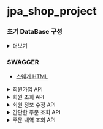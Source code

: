 # jpa_shop_project

### 초기 DataBase 구성

<details>
<summary>더보기</summary>
<div markdown="1">

#### member
![](image/initDb/member.png)

#### item
![](image/initDb/item.png)

#### delivery
![](image/initDb/delivery.png)

#### orders
![](image/initDb/orders.png)

#### orderItem
![](image/initDb/orderItem.png)

</div>
</details>

### SWAGGER
* [스웨거 HTML](http://localhost:8080/swagger-ui/index.html)
<details>
<summary>회원가입 API</summary>
<div markdown="1">

#### 회원가입
![](image/swagger/회원가입.png)

#### 회원가입 응답
![](image/swagger/회원가입응답.png)

</div>
</details>

<details>
<summary>회원 조회 API</summary>
<div markdown="1">

#### 회원조회
![](image/swagger/회원조회.png)

#### 회원조회 응답
![](image/swagger/회원조회응답.png)

</div>
</details>

<details>
<summary>회원 정보 수정 API</summary>
<div markdown="1">

#### 회원정보수정
![](image/swagger/회원정보수정.png)

#### 회원정보수정 응답
![](image/swagger/회원정보수정응답.png)

</div>
</details>

<details>
<summary>간단한 주문 조회 API</summary>
<div markdown="1">

#### 간단한 주문 조회
![](image/swagger/간단한주문조회.png)

#### 간단한 주문 조회 응답
![](image/swagger/간단한주문조회응답.png)

</div>
</details>

<details>
<summary>주문 내역 조회 API</summary>
<div markdown="1">

#### 주문 내역 조회
![](image/swagger/주문내역조회.png)

#### 주문 내역 조회 응답
![](image/swagger/주문내역조회응답.png)

</div>
</details>